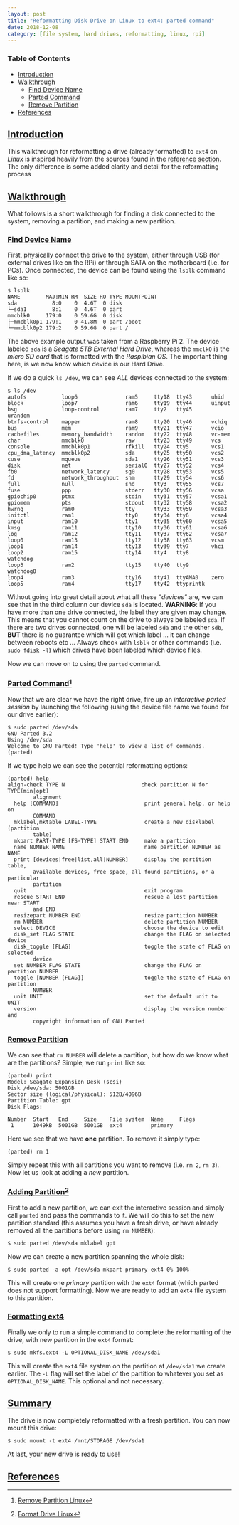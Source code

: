 ```yaml
---
layout: post
title: "Reformatting Disk Drive on Linux to ext4: parted command"
date: 2018-12-08
category: [file system, hard drives, reformatting, linux, rpi]
---
```

### <a name="toc"></a> Table of Contents
* [Introduction](#intro)
* [Walkthrough](#walkthru)
  * [Find Device Name](#device)
  * [Parted Command](#parted)
  * [Remove Partition](#delpart)
* [References](#references)

## <a name="intro"></a> [Introduction](#toc)
This walkthrough for reformatting a drive (already formatted) to `ext4` on
*Linux* is inspired heavily from the sources found in the
[reference section](#references). The only difference is some added clarity
and detail for the reformatting process

## <a name="walkthru"></a> [Walkthrough](#toc)
What follows is a short walkthrough for finding a disk connected to the system,
removing a partition, and making a new partition.

### <a name="device"></a> [Find Device Name](#toc)
First, physically connect the drive to the system, either through USB (for
external drives like on the RPi) or through SATA on the motherboard (i.e. for
PCs). Once connected, the device can be found using the `lsblk` command like so:
```
$ lsblk
NAME        MAJ:MIN RM  SIZE RO TYPE MOUNTPOINT
sda           8:0    0  4.6T  0 disk
└─sda1        8:1    0  4.6T  0 part
mmcblk0     179:0    0 59.6G  0 disk
├─mmcblk0p1 179:1    0 41.8M  0 part /boot
└─mmcblk0p2 179:2    0 59.6G  0 part /
```

The above example output was taken from a Raspberry Pi 2. The device labeled
`sda` is a *Seagate 5TB External Hard Drive*, whereas the `mmclk0` is the *micro
SD card* that is formatted with the *Raspibian OS*. The important thing here, is
we now know which device is our Hard Drive.

If we do a quick `ls /dev`, we can see *ALL* devices connected to the system:
```
$ ls /dev
autofs           loop6               ram5     tty18  tty43      uhid
block            loop7               ram6     tty19  tty44      uinput
bsg              loop-control        ram7     tty2   tty45      urandom
btrfs-control    mapper              ram8     tty20  tty46      vchiq
bus              mem                 ram9     tty21  tty47      vcio
cachefiles       memory_bandwidth    random   tty22  tty48      vc-mem
char             mmcblk0             raw      tty23  tty49      vcs
console          mmcblk0p1           rfkill   tty24  tty5       vcs1
cpu_dma_latency  mmcblk0p2           sda      tty25  tty50      vcs2
cuse             mqueue              sda1     tty26  tty51      vcs3
disk             net                 serial0  tty27  tty52      vcs4
fb0              network_latency     sg0      tty28  tty53      vcs5
fd               network_throughput  shm      tty29  tty54      vcs6
full             null                snd      tty3   tty55      vcs7
fuse             ppp                 stderr   tty30  tty56      vcsa
gpiochip0        ptmx                stdin    tty31  tty57      vcsa1
gpiomem          pts                 stdout   tty32  tty58      vcsa2
hwrng            ram0                tty      tty33  tty59      vcsa3
initctl          ram1                tty0     tty34  tty6       vcsa4
input            ram10               tty1     tty35  tty60      vcsa5
kmsg             ram11               tty10    tty36  tty61      vcsa6
log              ram12               tty11    tty37  tty62      vcsa7
loop0            ram13               tty12    tty38  tty63      vcsm
loop1            ram14               tty13    tty39  tty7       vhci
loop2            ram15               tty14    tty4   tty8       watchdog
loop3            ram2                tty15    tty40  tty9       watchdog0
loop4            ram3                tty16    tty41  ttyAMA0    zero
loop5            ram4                tty17    tty42  ttyprintk
```

Without going into great detail about what all these *"devices"* are, we can see
that in the third column our device `sda` is located. **WARNING**: If you have
more than one drive connected, the label they are given may change. This means
that you cannot count on the drive to always be labeled `sda`. If there are two
drives connected, one will be labeled `sda` and the other `sdb`, **BUT** there
is no guarantee which will get which label ... it can change between reboots
etc ... Always check with `lsblk` or other commands (i.e. `sudo fdisk -l`) which
drives have been labeled which device files.

Now we can move on to using the `parted` command.

### <a name="parted"></a> [Parted Command](#toc)[^fn1]
Now that we are clear we have the right drive, fire up an *interactive parted
session* by launching the following (using the device file name we found for our
drive earlier):
```
$ sudo parted /dev/sda
GNU Parted 3.2
Using /dev/sda
Welcome to GNU Parted! Type 'help' to view a list of commands.
(parted)
```
If we type help we can see the potential reformatting options:
```
(parted) help
align-check TYPE N                        check partition N for TYPE(min|opt)
        alignment
  help [COMMAND]                           print general help, or help on
        COMMAND
  mklabel,mktable LABEL-TYPE               create a new disklabel (partition
        table)
  mkpart PART-TYPE [FS-TYPE] START END     make a partition
  name NUMBER NAME                         name partition NUMBER as NAME
  print [devices|free|list,all|NUMBER]     display the partition table,
        available devices, free space, all found partitions, or a particular
        partition
  quit                                     exit program
  rescue START END                         rescue a lost partition near START
        and END
  resizepart NUMBER END                    resize partition NUMBER
  rm NUMBER                                delete partition NUMBER
  select DEVICE                            choose the device to edit
  disk_set FLAG STATE                      change the FLAG on selected device
  disk_toggle [FLAG]                       toggle the state of FLAG on selected
        device
  set NUMBER FLAG STATE                    change the FLAG on partition NUMBER
  toggle [NUMBER [FLAG]]                   toggle the state of FLAG on partition
        NUMBER
  unit UNIT                                set the default unit to UNIT
  version                                  display the version number and
        copyright information of GNU Parted
```

### <a name="delpart"></a> [Remove Partition](#toc)
We can see that `rm NUMBER` will delete a partition, but how do we know what
are the partitions? Simple, we run `print` like so:
```
(parted) print
Model: Seagate Expansion Desk (scsi)
Disk /dev/sda: 5001GB
Sector size (logical/physical): 512B/4096B
Partition Table: gpt
Disk Flags:

Number  Start   End     Size    File system  Name     Flags
 1      1049kB  5001GB  5001GB  ext4         primary
```
Here we see that we have **one** partition. To remove it simply type:
```
(parted) rm 1
```
Simply repeat this with all partitions you want to remove (i.e. `rm 2`, `rm 3`).
Now let us look at adding a *new* partition.

### <a name="addpart"></a> [Adding Partition](#toc)[^fn2]
First to add a new partition, we can exit the interactive session and simply
call `parted` and pass the commands to it. We will do this to set the new
partition standard (this assumes you have a fresh drive, or have already removed
all the partitions before using `rm NUMBER`):
```
$ sudo parted /dev/sda mklabel gpt
```
Now we can create a new partition spanning the whole disk:
```
$ sudo parted -a opt /dev/sda mkpart primary ext4 0% 100%
```
This will create one *primary* partition with the `ext4` format (which parted
does not support formatting). Now we are ready to add an `ext4` file system to
this partition.

### <a name="ext4"></a> [Formatting ext4](#toc)
Finally we only to run a simple command to complete the reformatting of the
drive, with new partition in the `ext4` format:
```
$ sudo mkfs.ext4 -L OPTIONAL_DISK_NAME /dev/sda1
```
This will create the `ext4` file system on the partition at `/dev/sda1` we
create earlier. The `-L` flag will set the label of the partition to whatever
you set as `OPTIONAL_DISK_NAME`. This optional and not necessary.

## <a name="sum"></a> [Summary](#toc)
The drive is now completely reformatted with a fresh partition. You can now
mount this drive:
```
$ sudo mount -t ext4 /mnt/STORAGE /dev/sda1
```
At last, your new drive is ready to use!

## <a name="references"></a> [References](#toc)
[^fn1]: [Remove Partition Linux](https://serverfault.com/a/749265)
[^fn2]: [Format Drive Linux](https://www.digitalocean.com/community/tutorials/how-to-partition-and-format-storage-devices-in-linux)
